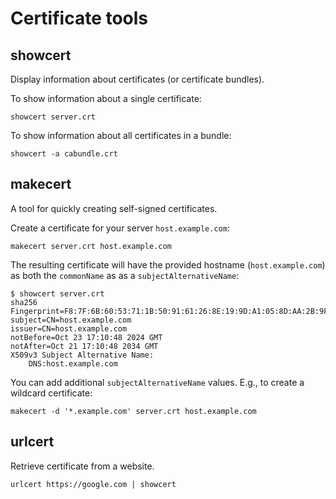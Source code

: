 # Certificate tools

## showcert

Display information about certificates (or certificate bundles).

To show information about a single certificate:

```
showcert server.crt
```

To show information about all certificates in a bundle:

```
showcert -a cabundle.crt
```

## makecert

A tool for quickly creating self-signed certificates.

Create a certificate for your server `host.example.com`:

```
makecert server.crt host.example.com
```

The resulting certificate will have the provided hostname (`host.example.com`) as both the `commonName` as as a `subjectAlternativeName`:

```
$ showcert server.crt
sha256 Fingerprint=F8:7F:6B:60:53:71:1B:50:91:61:26:8E:19:9D:A1:05:8D:AA:2B:9F:C3:AD:D7:98:42:CD:33:A3:5F:B9:A6:09
subject=CN=host.example.com
issuer=CN=host.example.com
notBefore=Oct 23 17:10:48 2024 GMT
notAfter=Oct 21 17:10:48 2034 GMT
X509v3 Subject Alternative Name:
    DNS:host.example.com
```

You can add additional `subjectAlternativeName` values. E.g., to create a wildcard certificate:

```
makecert -d '*.example.com' server.crt host.example.com
```

## urlcert

Retrieve certificate from a website.

```
urlcert https://google.com | showcert
```

